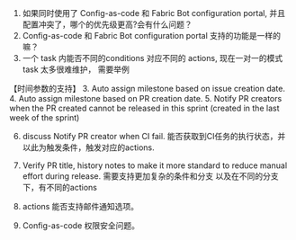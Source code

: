 1. 如果同时使用了 Config-as-code 和 Fabric Bot configuration portal, 并且配置冲突了，哪个的优先级更高?会有什么问题？
2. Config-as-code 和 Fabric Bot configuration portal 支持的功能是一样的嘛？
3. 一个 task 内能否不同的conditions 对应不同的 actions, 现在一对一的模式 task 太多很难维护， 需要举例

【时间参数的支持】
3. Auto assign milestone based on issue creation date. 
4. Auto assign milestone based on PR creation date.
5. Notify PR creators when the PR created cannot be released in this sprint (created in the last week of the sprint)

6. discuss Notify PR creator when CI fail. 能否获取到CI任务的执行状态，并以此为触发条件，触发对应的actions.
7. Verify PR title, history notes to make it more standard to reduce manual effort during release. 需要支持更加复杂的条件和分支
   以及在不同的分支下，有不同的actions

8. actions 能否支持邮件通知选项。
9. Config-as-code 权限安全问题。